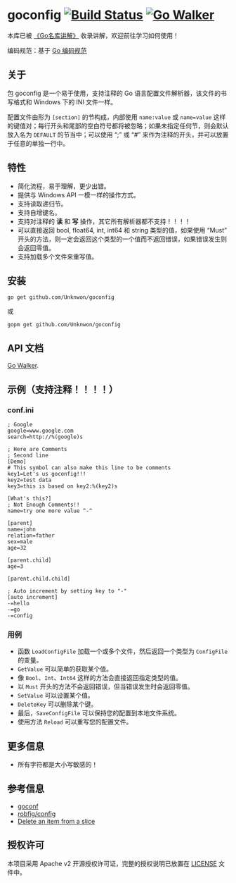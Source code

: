 goconfig [![Build Status](https://drone.io/github.com/Unknwon/goconfig/status.png)](https://drone.io/github.com/Unknwon/goconfig/latest) [![Go Walker](http://gowalker.org/api/v1/badge)](http://gowalker.org/github.com/Unknwon/goconfig) 
========

本库已被 [《Go名库讲解》](https://github.com/Unknwon/go-rock-libraries-showcases/tree/master/lectures/01-goconfig) 收录讲解，欢迎前往学习如何使用！

编码规范：基于 [Go 编码规范](https://github.com/Unknwon/go-code-convention)

## 关于

包 goconfig 是一个易于使用，支持注释的 Go 语言配置文件解析器，该文件的书写格式和 Windows 下的 INI 文件一样。

配置文件由形为 `[section]` 的节构成，内部使用 `name:value` 或 `name=value` 这样的键值对；每行开头和尾部的空白符号都将被忽略；如果未指定任何节，则会默认放入名为 `DEFAULT` 的节当中；可以使用 “;” 或 “#” 来作为注释的开头，并可以放置于任意的单独一行中。
	
## 特性
	
- 简化流程，易于理解，更少出错。
- 提供与 Windows API 一模一样的操作方式。
- 支持读取递归节。
- 支持自增键名。
- 支持对注释的 **读** 和 **写** 操作，其它所有解析器都不支持！！！！
- 可以直接返回 bool, float64, int, int64 和 string 类型的值，如果使用 “Must” 开头的方法，则一定会返回这个类型的一个值而不返回错误，如果错误发生则会返回零值。
- 支持加载多个文件来重写值。

## 安装
	
	go get github.com/Unknwon/goconfig

或

	gopm get github.com/Unknwon/goconfig


## API 文档

[Go Walker](http://gowalker.org/github.com/Unknwon/goconfig).

## 示例（支持注释！！！！）

### conf.ini
	
	; Google
	google=www.google.com
	search=http://%(google)s

	; Here are Comments
	; Second line
	[Demo]
	# This symbol can also make this line to be comments
	key1=Let's us goconfig!!!
	key2=test data
	key3=this is based on key2:%(key2)s

	[What's this?]
	; Not Enough Comments!!
	name=try one more value ^-^

	[parent]
	name=john
	relation=father
	sex=male
	age=32

	[parent.child]
	age=3

	[parent.child.child]

	; Auto increment by setting key to "-"
	[auto increment]
	-=hello
	-=go
	-=config

### 用例

- 函数 `LoadConfigFile` 加载一个或多个文件，然后返回一个类型为 `ConfigFile` 的变量。
- `GetValue` 可以简单的获取某个值。
- 像 `Bool`、`Int`、`Int64` 这样的方法会直接返回指定类型的值。
- 以 `Must` 开头的方法不会返回错误，但当错误发生时会返回零值。
- `SetValue` 可以设置某个值。
- `DeleteKey` 可以删除某个键。
- 最后，`SaveConfigFile` 可以保持您的配置到本地文件系统。
- 使用方法 `Reload` 可以重写您的配置文件。

## 更多信息

- 所有字符都是大小写敏感的！

## 参考信息

- [goconf](http://code.google.com/p/goconf/)
- [robfig/config](https://github.com/robfig/config)
- [Delete an item from a slice](https://groups.google.com/forum/?fromgroups=#!topic/golang-nuts/lYz8ftASMQ0)

## 授权许可

本项目采用 Apache v2 开源授权许可证，完整的授权说明已放置在 [LICENSE](LICENSE) 文件中。